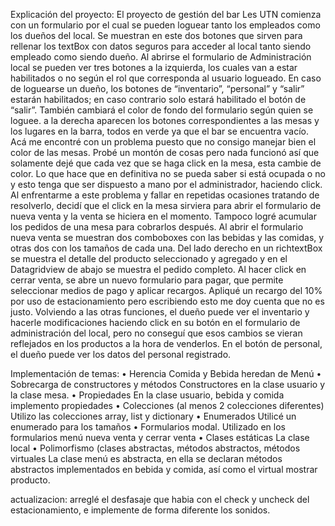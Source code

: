 Explicación del proyecto:
El proyecto de gestión del bar Les UTN comienza con un formulario por el cual se pueden loguear tanto los empleados como los dueños del local.
Se muestran en este dos botones que sirven para rellenar los textBox con datos seguros para acceder al local tanto siendo empleado como siendo dueño.
Al abrirse el formulario de Administración local se pueden ver tres botones a la izquierda, los cuales van a estar habilitados o no según el rol que corresponda al
usuario logueado. En caso de loguearse un dueño, los botones de “inventario”, “personal” y “salir” estarán habilitados; en caso contrario solo estará habilitado el
botón de “salir”. También cambiará el color de fondo del formulario según quien se loguee.
a la derecha aparecen los botones correspondientes a las mesas y los lugares en la barra, todos en verde ya que el bar se encuentra vacío. Acá me encontré con un
problema puesto que no consigo manejar bien el color de las mesas.
Probé un montón de cosas pero nada funcionó así que solamente dejé que cada vez que se haga click en la mesa, esta cambie de color. Lo que hace que en definitiva no se
pueda saber si está ocupada o no y esto tenga que ser dispuesto a mano por el administrador, haciendo click. Al enfrentarme a este problema y fallar en repetidas
ocasiones tratando de resolverlo, decidí que el click en la mesa sirviera para abrir el formulario de nueva venta y la venta se hiciera en el momento.  Tampoco logré
acumular los pedidos de una mesa para cobrarlos después. Al abrir el formulario nueva venta se muestran dos comboboxes con las bebidas y las comidas, y otras dos con
los tamaños de cada una. Del lado derecho en un richtextBox se muestra el detalle del producto seleccionado y agregado y en el Datagridview de abajo se muestra el
pedido completo.
Al hacer click en cerrar venta, se abre un nuevo formulario para pagar, que permite seleccionar medios de pago y aplicar recargos. Apliqué un recargo del 10% por uso
de estacionamiento pero escribiendo esto me doy cuenta que no es justo.
Volviendo a las otras funciones, el dueño puede ver el inventario y hacerle modificaciones haciendo click en su botón en el formulario de administración del local,
pero no conseguí que esos cambios se vieran reflejados en los productos a la hora de venderlos.
En el botón de personal, el dueño puede ver los datos del personal registrado. 

Implementación de temas:
•	 Herencia 
Comida y Bebida heredan de Menú
•	 Sobrecarga de constructores y
métodos
Constructores en la clase usuario y la clase mesa.
•	Propiedades
En la clase usuario, bebida y comida implemento propiedades
•	 Colecciones (al menos 2
colecciones diferentes)
Utilizo las colecciones array, list y dictionary
•	Enumerados
Utilicé un enumerado para los tamaños
•	Formularios modal.
Utilizado en los formularios menú nueva venta y cerrar venta
•	Clases estáticas
La clase local
•	Polimorfismo (clases abstractas,
métodos abstractos, métodos
virtuales
La clase menú es abstracta, en ella se declaran métodos abstractos implementados en bebida y comida, así como el virtual mostrar producto.

actualizacion: arreglé el desfasaje que habia con el check y uncheck del estacionamiento, e implemente de forma diferente los sonidos.
